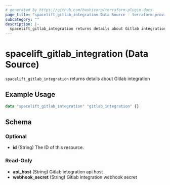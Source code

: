 ```yaml
---
# generated by https://github.com/hashicorp/terraform-plugin-docs
page_title: "spacelift_gitlab_integration Data Source - terraform-provider-spacelift"
subcategory: ""
description: |-
  spacelift_gitlab_integration returns details about Gitlab integration
---
```


# spacelift_gitlab_integration (Data Source)

`spacelift_gitlab_integration` returns details about Gitlab integration

## Example Usage

```terraform
data "spacelift_gitlab_integration" "gitlab_integration" {}
```

<!-- schema generated by tfplugindocs -->
## Schema

### Optional

- **id** (String) The ID of this resource.

### Read-Only

- **api_host** (String) Gitlab integration api host
- **webhook_secret** (String) Gitlab integration webhook secret


